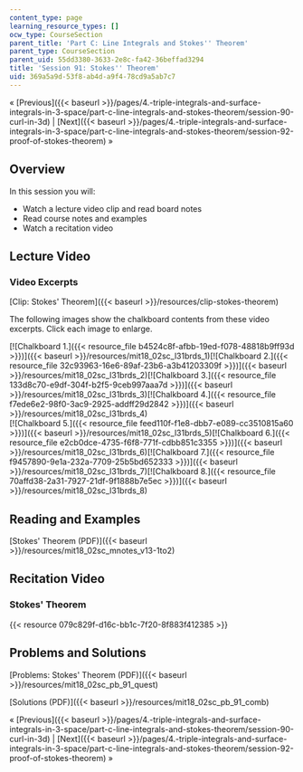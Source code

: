```yaml
---
content_type: page
learning_resource_types: []
ocw_type: CourseSection
parent_title: 'Part C: Line Integrals and Stokes'' Theorem'
parent_type: CourseSection
parent_uid: 55dd3380-3633-2e8c-fa42-36beffad3294
title: 'Session 91: Stokes'' Theorem'
uid: 369a5a9d-53f8-ab4d-a9f4-78cd9a5ab7c7
---
```


« [Previous]({{< baseurl >}}/pages/4.-triple-integrals-and-surface-integrals-in-3-space/part-c-line-integrals-and-stokes-theorem/session-90-curl-in-3d) | [Next]({{< baseurl >}}/pages/4.-triple-integrals-and-surface-integrals-in-3-space/part-c-line-integrals-and-stokes-theorem/session-92-proof-of-stokes-theorem) »

Overview
--------

In this session you will:

*   Watch a lecture video clip and read board notes
*   Read course notes and examples
*   Watch a recitation video

Lecture Video
-------------

### Video Excerpts

[Clip: Stokes' Theorem]({{< baseurl >}}/resources/clip-stokes-theorem)

The following images show the chalkboard contents from these video excerpts. Click each image to enlarge.

[![Chalkboard 1.]({{< resource_file b4524c8f-afbb-19ed-f078-48818b9ff93d >}})]({{< baseurl >}}/resources/mit18_02sc_l31brds_1)[![Chalkboard 2.]({{< resource_file 32c93963-16e6-89af-23b6-a3b41203309f >}})]({{< baseurl >}}/resources/mit18_02sc_l31brds_2)[![Chalkboard 3.]({{< resource_file 133d8c70-e9df-304f-b2f5-9ceb997aaa7d >}})]({{< baseurl >}}/resources/mit18_02sc_l31brds_3)[![Chalkboard 4.]({{< resource_file f7ede6e2-98f0-3ac9-2925-addff29d2842 >}})]({{< baseurl >}}/resources/mit18_02sc_l31brds_4)  
[![Chalkboard 5.]({{< resource_file feed110f-f1e8-dbb7-e089-cc3510815a60 >}})]({{< baseurl >}}/resources/mit18_02sc_l31brds_5)[![Chalkboard 6.]({{< resource_file e2cb0dce-4735-f6f8-771f-cdbb851c3355 >}})]({{< baseurl >}}/resources/mit18_02sc_l31brds_6)[![Chalkboard 7.]({{< resource_file f9457890-9e1a-232a-7709-25b5bd652333 >}})]({{< baseurl >}}/resources/mit18_02sc_l31brds_7)[![Chalkboard 8.]({{< resource_file 70affd38-2a31-7927-21df-9f1888b7e5ec >}})]({{< baseurl >}}/resources/mit18_02sc_l31brds_8)

Reading and Examples
--------------------

[Stokes' Theorem (PDF)]({{< baseurl >}}/resources/mit18_02sc_mnotes_v13-1to2)

Recitation Video
----------------

### Stokes' Theorem

{{< resource 079c829f-d16c-bb1c-7f20-8f883f412385 >}}

Problems and Solutions
----------------------

[Problems: Stokes' Theorem (PDF)]({{< baseurl >}}/resources/mit18_02sc_pb_91_quest)

[Solutions (PDF)]({{< baseurl >}}/resources/mit18_02sc_pb_91_comb)

« [Previous]({{< baseurl >}}/pages/4.-triple-integrals-and-surface-integrals-in-3-space/part-c-line-integrals-and-stokes-theorem/session-90-curl-in-3d) | [Next]({{< baseurl >}}/pages/4.-triple-integrals-and-surface-integrals-in-3-space/part-c-line-integrals-and-stokes-theorem/session-92-proof-of-stokes-theorem) »